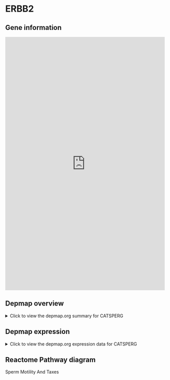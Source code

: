 <h1>ERBB2</h1>

<h2>Gene information</h2>
<iframe src="https://depmap.org/portal/gene/CATSPERG?tab=about" style="border:none;width:100%;height:800px"></iframe>

<h2>Depmap overview</h2>
<details>
  <summary>Click to view the depmap.org summary for CATSPERG</summary>
  <iframe src="https://depmap.org/portal/gene/CATSPERG?tab=overview" style="border:none;width:100%;height:800px"></iframe>
</details>

<h2>Depmap expression</h2>
<details>
  <summary>Click to view the depmap.org expression data for CATSPERG</summary>
  <iframe src="https://depmap.org/portal/gene/CATSPERG?tab=characterization" style="border:none;width:100%;height:800px"></iframe>
</details>



<h2>Reactome Pathway diagram</h2>
Sperm Motility And Taxes
<div id="diagramHolder"></div>

<script>
    //Creating the Reactome Diagram widget
    //Take into account a proxy needs to be set up in your server side pointing to www.reactome.org
    function onReactomeDiagramReady(){  //This function is automatically called when the widget code is ready to be used
        var diagram = Reactome.Diagram.create({
            "placeHolder" : "diagramHolder",
            "width" : 900,
            "height" : 500
        });

        //Initialising it to the "Hemostasis" pathway
        diagram.loadDiagram("R-HSA-1300642");

        //Adding different listeners

        diagram.onDiagramLoaded(function (loaded) {
            console.info("Loaded ", loaded);
            diagram.flagItems("BAD");
	    diagram.flagItems("Q92934");
            if (loaded == "R-HSA-1300642") diagram.selectItem("R-HSA-1300642");
        });

     }
</script>



